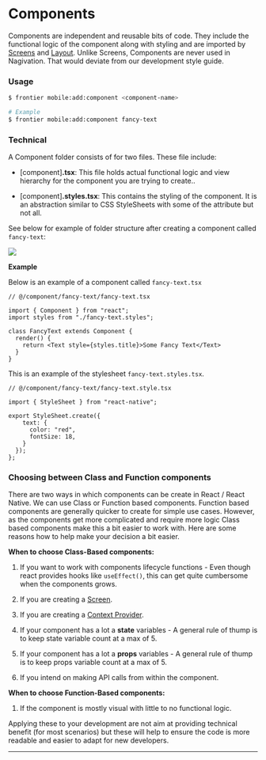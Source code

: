 # Components

Components are independent and reusable bits of code. They include the functional logic of the component along with styling and are imported by [Screens](#screens) and [Layout](#layouts). Unlike Screens, Components are never used in Nagivation. That would deviate from our development style guide.

### Usage

```bash
$ frontier mobile:add:component <component-name>

# Example
$ frontier mobile:add:component fancy-text
```

### Technical

A Component folder consists of for two files. These file include:

*   \[component\]**.tsx**: This file holds actual functional logic and view hierarchy for the component you are trying to create..
    

*   \[component\]**.styles.tsx**: This contains the styling of the component. It is an abstraction similar to CSS StyleSheets with some of the attribute but not all. 

See below for example of folder structure after creating a component called `fancy-text`:

<image src="https://github.com/realdecoy/frontier/tree/mobile-integration/packages/frontier-plugins/plugin-mobile/docs/images/component.png"> 


**Example**

Below is an example of a component called `fancy-text.tsx`

```tsx
// @/component/fancy-text/fancy-text.tsx

import { Component } from "react";
import styles from "./fancy-text.styles";

class FancyText extends Component {
  render() {
    return <Text style={styles.title}>Some Fancy Text</Text>
  }
}

```

This is an example of the stylesheet `fancy-text.styles.tsx`.

```tsx
// @/component/fancy-text/fancy-text.style.tsx

import { StyleSheet } from "react-native";

export StyleSheet.create({
    text: {
      color: "red",
      fontSize: 18,
    }
  });
};
```

### Choosing between Class and Function components

There are two ways in which components can be create in React / React Native. We can use Class or Function based components. Function based components are generally quicker to create for simple use cases. However, as the components get more complicated and require more logic Class based components make this a bit easier to work with. Here are some reasons how to help make your decision a bit easier.

**When to choose Class-Based components:**

1. If you want to work with components lifecycle functions - Even though react provides hooks like `useEffect()`, this can get quite cumbersome when the components grows.

2. If you are creating a [Screen](#screens).

3. If you are creating a [Context Provider](#stores--context).

4. If your component has a lot a **state** variables - A general rule of thump is to keep state variable count at a max of 5.

5. If your component has a lot a **props** variables - A general rule of thump is to keep props variable count at a max of 5.

6. If you intend on making API calls from within the component.

**When to choose Function-Based components:**

1. If the component is mostly visual with little to no functional logic.


Applying these to your development are not aim at providing technical benefit (for most scenarios) but these will help to ensure the code is more readable and easier to adapt for new developers.


* * *